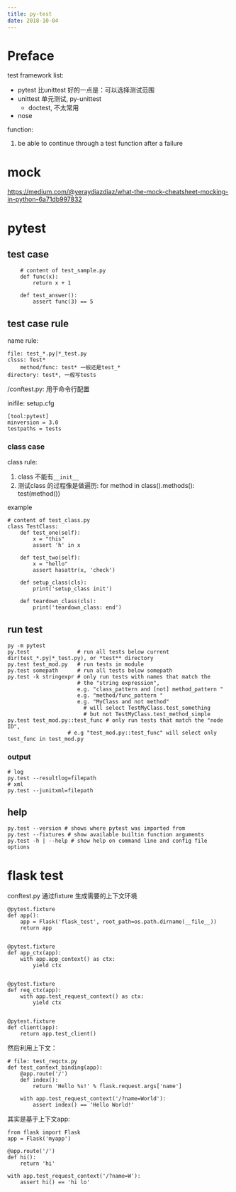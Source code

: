 ```yaml
---
title: py-test
date: 2018-10-04
---
```

# Preface
test framework list:
- pytest   比unittest 好的一点是：可以选择测试范围
- unittest 单元测试, py-unittest
    - doctest, 不太常用
- nose

function:
1. be able to continue through a test function after a failure

# mock
https://medium.com/@yeraydiazdiaz/what-the-mock-cheatsheet-mocking-in-python-6a71db997832

# pytest

## test case
```
    # content of test_sample.py
    def func(x):
        return x + 1

    def test_answer():
        assert func(3) == 5
```
## test case rule
name rule:

    file: test_*.py|*_test.py
    clsss: Test*
        method/func: test* 一般还是test_*
    directory: test*, 一般写tests

/conftest.py:
    用于命令行配置

inifile: setup.cfg

    [tool:pytest]
    minversion = 3.0
    testpaths = tests


### class case
class rule:
1. class 不能有`__init__`
2. 测试class 的过程像是做遍历: for method in class().methods(): test(method())

example

    # content of test_class.py
    class TestClass:
        def test_one(self):
            x = "this"
            assert 'h' in x

        def test_two(self):
            x = "hello"
            assert hasattr(x, 'check')

        def setup_class(cls):
            print('setup_class init')

        def teardown_class(cls):
            print('teardown_class: end')

## run test

    py -m pytest
    py.test               # run all tests below current dir(test_*.py|*_test.py), or *test** directory
    py.test test_mod.py   # run tests in module
    py.test somepath      # run all tests below somepath
    py.test -k stringexpr # only run tests with names that match the
                          # the "string expression", 
                          e.g. "class_pattern and [not] method_pattern " 
                          e.g. "method/func_pattern " 
                          e.g. "MyClass and not method"
                            # will select TestMyClass.test_something
                            # but not TestMyClass.test_method_simple
    py.test test_mod.py::test_func # only run tests that match the "node ID",
                       # e.g "test_mod.py::test_func" will select only test_func in test_mod.py

### output

    # log
    py.test --resultlog=filepath
    # xml
    py.test --junitxml=filepath

## help
```
py.test --version # shows where pytest was imported from
py.test --fixtures # show available builtin function arguments
py.test -h | --help # show help on command line and config file options
```

# flask test
conftest.py 通过fixture 生成需要的上下文环境

    @pytest.fixture
    def app():
        app = Flask('flask_test', root_path=os.path.dirname(__file__))
        return app


    @pytest.fixture
    def app_ctx(app):
        with app.app_context() as ctx:
            yield ctx


    @pytest.fixture
    def req_ctx(app):
        with app.test_request_context() as ctx:
            yield ctx


    @pytest.fixture
    def client(app):
        return app.test_client()

然后利用上下文：

    # file: test_reqctx.py
    def test_context_binding(app):
        @app.route('/')
        def index():
            return 'Hello %s!' % flask.request.args['name']

        with app.test_request_context('/?name=World'):
            assert index() == 'Hello World!'

其实是基于上下文app:

    from flask import Flask
    app = Flask('myapp')

    @app.route('/')
    def hi():
        return 'hi'

    with app.test_request_context('/?name=W'):
        assert hi() == 'hi lo'

